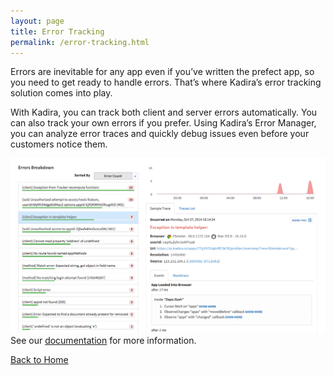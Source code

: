 ```yaml
---
layout: page
title: Error Tracking
permalink: /error-tracking.html
---
```


Errors are inevitable for any app even if you’ve written the prefect app, so you need to get ready to handle errors. That’s where Kadira’s error tracking solution comes into play.

With Kadira, you can track both client and server errors automatically. You can also track your own errors if you prefer. Using Kadira’s Error Manager, you can analyze error traces and quickly debug issues even before your customers notice them.

![Error Tracking](images/screenshots/error-breakdown.png)
See our [documentation](http://support.kadira.io/knowledgebase/topics/62637-error-tracking) for more information.

[Back to Home](/#features)